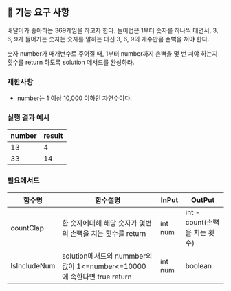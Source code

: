 ## 🚀 기능 요구 사항

배달이가 좋아하는 369게임을 하고자 한다. 놀이법은 1부터 숫자를 하나씩 대면서, 3, 6, 9가 들어가는 숫자는 숫자를 말하는 대신 3, 6, 9의 개수만큼 손뼉을 쳐야 한다.

숫자 number가 매개변수로 주어질 때, 1부터 number까지 손뼉을 몇 번 쳐야 하는지 횟수를 return 하도록 solution 메서드를 완성하라.

### 제한사항

- number는 1 이상 10,000 이하인 자연수이다.

### 실행 결과 예시

| number | result |
| --- | --- |
| 13 | 4 |
| 33 | 14 |

### 필요메서드

| 함수명       | 함수설명                                                         | InPut   | OutPut                 |  
|-----------|--------------------------------------------------------------|---------|------------------------|
| countClap | 한 숫자에대해 해당 숫자가 몇번의 손뼉을 치는 횟수를 return                         | int num | int - count(손뼉을 치는 횟수) |
| IsIncludeNum | solution메서드의 nummber의 값이 1<=number<=10000 에 속한다면 true return | int num| boolean |
